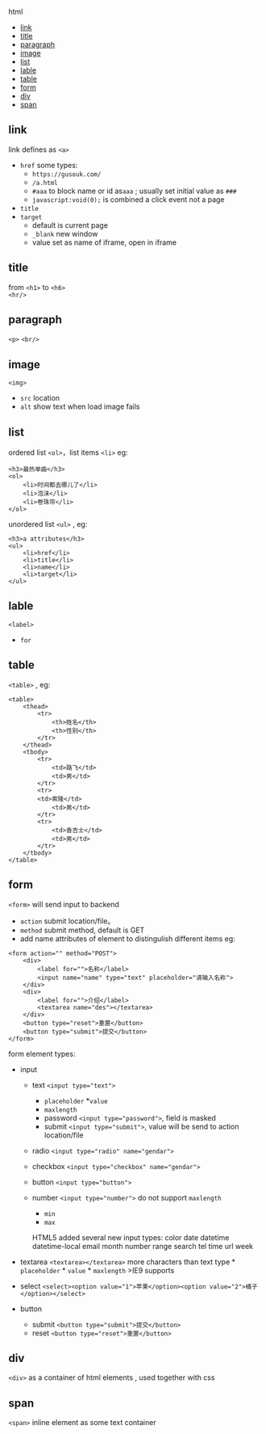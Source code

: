 html 

* [link](#html_links)
* [title](#header)
* [paragraph](#p)
* [image](#img)
* [list](#list)
* [lable](#label)
* [table](#table)
* [form](#form)
* [div](#div)
* [span](#span)

## <a name="html_links">link</a>
link defines as `<a>`    

* `href` some types:
	* `https://gusouk.com/`
	* `/a.html`
	* `#aaa` to block name or id as`aaa` ; usually set initial value as `###`
	* `javascript:void(0);` is combined a click event not a page 
* `title` 
* `target` 
	* default is current page 
	* `_blank` new window
	* value set as name of iframe, open in iframe



## <a name="header">title</a>
from `<h1>` to `<h6>`    
`<hr/>`
## <a name="p">paragraph</a>
 `<p>` 
 `<br/>`

## <a name="img">image</a>
`<img>` 
* `src` location
* `alt` show text when load image fails

## <a name="list">list</a>
ordered list `<ol>`，list items `<li>` eg:
```
<h3>最热单曲</h3>
<ol>
	<li>时间都去哪儿了</li>
	<li>泡沫</li>
	<li>卷珠帘</li>
</ol>
```

unordered list `<ul>` , eg:
```
<h3>a attributes</h3>
<ul>
	<li>href</li>
	<li>title</li>
	<li>name</li>
	<li>target</li>
</ul>
```

## <a name="label">lable</a>
`<label>`
* `for`

## <a name="table">table </a>
`<table>` , eg:
```
<table>
	<thead>
		<tr>
			<th>姓名</th>
			<th>性别</th>
		</tr>
	</thead>
	<tbody>
		<tr>
			<td>路飞</td>
			<td>男</td>
		</tr>
		<tr>
		<td>索隆</td>
			<td>男</td>
		</tr>
		<tr>
			<td>香吉士</td>
			<td>男</td>
		</tr>
	</tbody>
</table>
```

## <a name="form">form</a>
`<form>` will send input to backend    
* `action` submit location/file。
* `method` submit method, default is GET
* add name attributes of element to distingulish different items
eg:   
```
<form action="" method="POST">
	<div>
		<label for="">名称</label>
		<input name="name" type="text" placeholder="请输入名称">
	</div>
	<div>
		<label for="">介绍</label>
		<textarea name="des"></textarea>
	</div>
	<button type="reset">重置</button>
	<button type="submit">提交</button>
</form>
```
form element types:
* input
  * text `<input type="text">` 
	  * `placeholder`
	  *`value`
	  * `maxlength` 
	* password  `<input type="password">`, field is masked
	* submit  `<input type="submit">`, value will be send to action location/file
  * radio `<input type="radio" name="gendar">` 
  * checkbox `<input type="checkbox" name="gendar">`
  * button `<input type="button">` 
  
  * number  `<input type="number">` do not support `maxlength`
	  * `min` 
	  * `max`
	  
	HTML5 added several new input types:
color
date
datetime
datetime-local
email
month
number
range
search
tel
time
url
week
	  
* textarea `<textarea></textarea>` more characters than text type 
	  * `placeholder`
	  * `value`
	  * `maxlength` >IE9 supports	  
* select `<select><option value="1">苹果</option><option value="2">橘子</option></select>`

* button
  * submit  `<button type="submit">提交</button>` 
  * reset `<button type="reset">重置</button>`


## <a name="div">div</a>
`<div>` as a container of html elements , used together with css

## <a name="span">span</a>
`<span>` inline element as some text container 


